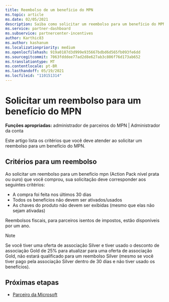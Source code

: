 ```yaml
---
title: Reembolso de um benefício do MPN
ms.topic: article
ms.date: 02/05/2021
description: Saiba como solicitar um reembolso para um benefício do MPN e os critérios necessários para se qualificar.
ms.service: partner-dashboard
ms.subservice: partnercenter-incentives
author: Karthic83
ms.author: kashanum
ms.localizationpriority: medium
ms.openlocfilehash: 919a0187d3d999e935667bdbd6d565fb093fe6dd
ms.sourcegitcommit: 7063fdddee77ad2d8e627ab3c806f76d173ab652
ms.translationtype: MT
ms.contentlocale: pt-BR
ms.lasthandoff: 05/19/2021
ms.locfileid: "110151314"
---
```

# <a name="request-a-refund-for-an-mpn-benefit"></a>Solicitar um reembolso para um benefício do MPN

**Funções apropriadas:** administrador de parceiros do MPN | Administrador da conta

Este artigo lista os critérios que você deve atender ao solicitar um reembolso para um benefício do MPN.

## <a name="criteria-for-a-refund"></a>Critérios para um reembolso
Ao solicitar um reembolso para um benefício mpn (Action Pack nível prata ou ouro) que você comprou, sua solicitação deve corresponder aos seguintes critérios:

- A compra foi feita nos últimos 30 dias
- Todos os benefícios não devem ser ativados/usados
- As chaves do produto não devem ser exibidas (mesmo que elas não sejam ativadas)

Reembolsos fiscais, para parceiros isentos de impostos, estão disponíveis por um ano.

>[!NOTE]
>Se você tiver uma oferta de associação Silver e tiver usado o desconto de associação Gold de 25% para atualizar para uma oferta de associação Gold, não estará qualificado para um reembolso Silver (mesmo se você tiver pago pela associação Silver dentro de 30 dias e não tiver usado os benefícios).

## <a name="next-steps"></a>Próximas etapas

- [Parceiro da Microsoft](mpn-overview.md)
